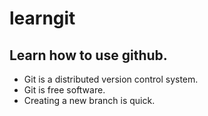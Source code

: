 # learngit
## Learn how to use github.
- Git is a distributed version control system.
- Git is free software.
- Creating a new branch is quick.
